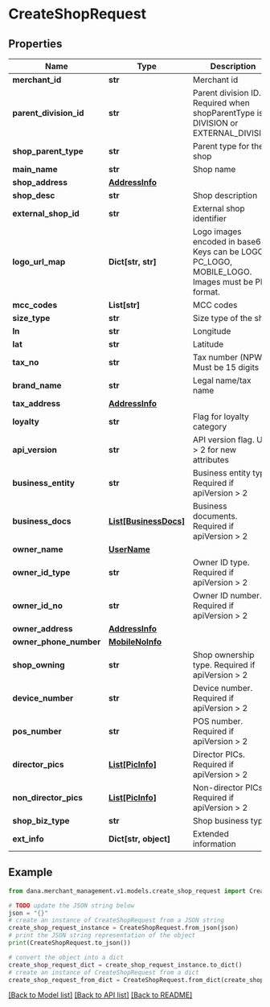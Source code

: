 # CreateShopRequest


## Properties

Name | Type | Description | Notes
------------ | ------------- | ------------- | -------------
**merchant_id** | **str** | Merchant id | 
**parent_division_id** | **str** | Parent division ID. Required when shopParentType is DIVISION or EXTERNAL_DIVISION | [optional] 
**shop_parent_type** | **str** | Parent type for the shop | 
**main_name** | **str** | Shop name | 
**shop_address** | [**AddressInfo**](AddressInfo.md) |  | [optional] 
**shop_desc** | **str** | Shop description | [optional] 
**external_shop_id** | **str** | External shop identifier | 
**logo_url_map** | **Dict[str, str]** | Logo images encoded in base64. Keys can be LOGO, PC_LOGO, MOBILE_LOGO. Images must be PNG format. | [optional] 
**mcc_codes** | **List[str]** | MCC codes | [optional] 
**size_type** | **str** | Size type of the shop | 
**ln** | **str** | Longitude | [optional] 
**lat** | **str** | Latitude | [optional] 
**tax_no** | **str** | Tax number (NPWP). Must be 15 digits | [optional] 
**brand_name** | **str** | Legal name/tax name | [optional] 
**tax_address** | [**AddressInfo**](AddressInfo.md) |  | [optional] 
**loyalty** | **str** | Flag for loyalty category | [optional] 
**api_version** | **str** | API version flag. Use &gt; 2 for new attributes | [optional] 
**business_entity** | **str** | Business entity type. Required if apiVersion &gt; 2 | [optional] 
**business_docs** | [**List[BusinessDocs]**](BusinessDocs.md) | Business documents. Required if apiVersion &gt; 2 | [optional] 
**owner_name** | [**UserName**](UserName.md) |  | [optional] 
**owner_id_type** | **str** | Owner ID type. Required if apiVersion &gt; 2 | [optional] 
**owner_id_no** | **str** | Owner ID number. Required if apiVersion &gt; 2 | [optional] 
**owner_address** | [**AddressInfo**](AddressInfo.md) |  | [optional] 
**owner_phone_number** | [**MobileNoInfo**](MobileNoInfo.md) |  | [optional] 
**shop_owning** | **str** | Shop ownership type. Required if apiVersion &gt; 2 | [optional] 
**device_number** | **str** | Device number. Required if apiVersion &gt; 2 | [optional] 
**pos_number** | **str** | POS number. Required if apiVersion &gt; 2 | [optional] 
**director_pics** | [**List[PicInfo]**](PicInfo.md) | Director PICs. Required if apiVersion &gt; 2 | [optional] 
**non_director_pics** | [**List[PicInfo]**](PicInfo.md) | Non-director PICs. Required if apiVersion &gt; 2 | [optional] 
**shop_biz_type** | **str** | Shop business type | [optional] 
**ext_info** | **Dict[str, object]** | Extended information | [optional] 

## Example

```python
from dana.merchant_management.v1.models.create_shop_request import CreateShopRequest

# TODO update the JSON string below
json = "{}"
# create an instance of CreateShopRequest from a JSON string
create_shop_request_instance = CreateShopRequest.from_json(json)
# print the JSON string representation of the object
print(CreateShopRequest.to_json())

# convert the object into a dict
create_shop_request_dict = create_shop_request_instance.to_dict()
# create an instance of CreateShopRequest from a dict
create_shop_request_from_dict = CreateShopRequest.from_dict(create_shop_request_dict)
```
[[Back to Model list]](../README.md#documentation-for-models) [[Back to API list]](../README.md#documentation-for-api-endpoints) [[Back to README]](../README.md)


